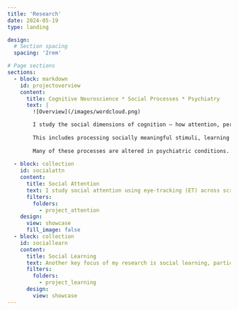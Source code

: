 ```yaml
---
title: 'Research'
date: 2024-05-19
type: landing

design:
  # Section spacing
  spacing: '2rem'

# Page sections
sections:
  - block: markdown
    id: projectoverview
    content:
      title: Cognitive Neuroscience * Social Processes * Psychiatry
      text: |
        ![Overview](/images/wordcloud.png) 

        I study the social dimensions of cognition — how attention, perception, learning, and decision-making are shaped by social context.
        
        This includes processing socially meaningful stimuli, learning about or from others, and making decisions during interpersonal interactions.
        
        Many of these processes are altered in psychiatric conditions. My research aims to develop novel tasks and computational models to better understand and characterize social functioning challenges in clinical populations.
        
  - block: collection
    id: socialattn
    content:
      title: Social Attention
      text: I study social attention using eye-tracking (ET) across screen-based, webcam-based, and smartphone platforms. I apply feature-based visual saliency models to capture individual differences in attention allocation during naturalistic video viewing.
      filters:
        folders:
          - project_attention
    design:
      view: showcase
      fill_image: false
  - block: collection
    id: sociallearn
    content:
      title: Social Learning
      text: Another key focus of my research is social learning, particularly observational learning. I investigate the underlying neuro-computations of different learning strategies using computational modeling and neuroimaging.
      filters:
        folders:
          - project_learning
      design:
        view: showcase
---
```

